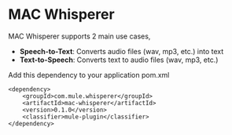 # MAC Whisperer

MAC Whisperer supports 2 main use cases, 
- **Speech-to-Text**: Converts audio files (wav, mp3, etc.) into text
- **Text-to-Speech**: Converts text to audio files (wav, mp3, etc.)

Add this dependency to your application pom.xml

```
<dependency>
    <groupId>com.mule.whisperer</groupId>
    <artifactId>mac-whisperer</artifactId>
    <version>0.1.0</version>
    <classifier>mule-plugin</classifier>
</dependency>
```

